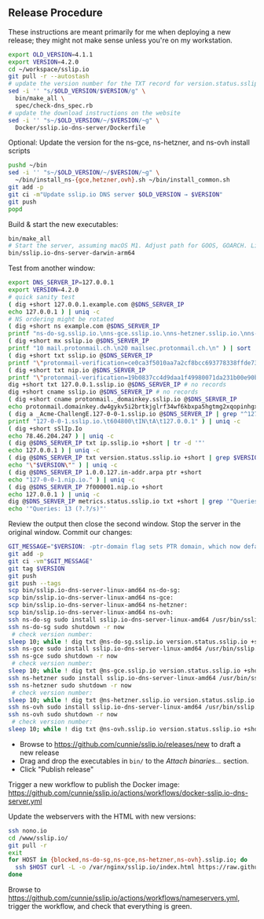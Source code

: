 ## Release Procedure

These instructions are meant primarily for me when deploying a new release;
they might not make sense unless you're on my workstation.

```bash
export OLD_VERSION=4.1.1
export VERSION=4.2.0
cd ~/workspace/sslip.io
git pull -r --autostash
# update the version number for the TXT record for version.status.sslip.io
sed -i '' "s/$OLD_VERSION/$VERSION/g" \
  bin/make_all \
  spec/check-dns_spec.rb
# update the download instructions on the website
sed -i '' "s~/$OLD_VERSION/~/$VERSION/~g" \
  Docker/sslip.io-dns-server/Dockerfile
```

Optional: Update the version for the ns-gce, ns-hetzner, and ns-ovh install scripts

```bash
pushd ~/bin
sed -i '' "s~/$OLD_VERSION/~/$VERSION/~g" \
  ~/bin/install_ns-{gce,hetzner,ovh}.sh ~/bin/install_common.sh
git add -p
git ci -m"Update sslip.io DNS server $OLD_VERSION → $VERSION"
git push
popd
```

Build & start the new executables:

```bash
bin/make_all
# Start the server, assuming macOS M1. Adjust path for GOOS, GOARCH. Linux requires `sudo`
bin/sslip.io-dns-server-darwin-arm64
```

Test from another window:

```bash
export DNS_SERVER_IP=127.0.0.1
export VERSION=4.2.0
# quick sanity test
( dig +short 127.0.0.1.example.com @$DNS_SERVER_IP
echo 127.0.0.1 ) | uniq -c
# NS ordering might be rotated
( dig +short ns example.com @$DNS_SERVER_IP
printf "ns-do-sg.sslip.io.\nns-gce.sslip.io.\nns-hetzner.sslip.io.\nns-ovh.sslip.io.\n" ) | sort | uniq -c
( dig +short mx sslip.io @$DNS_SERVER_IP
printf "10 mail.protonmail.ch.\n20 mailsec.protonmail.ch.\n" ) | sort | uniq -c
( dig +short txt sslip.io @$DNS_SERVER_IP
printf "\"protonmail-verification=ce0ca3f5010aa7a2cf8bcc693778338ffde73e26\"\n\"v=spf1 include:_spf.protonmail.ch mx ~all\"\n" ) | sort | uniq -c
( dig +short txt nip.io @$DNS_SERVER_IP
printf "\"protonmail-verification=19b0837cc4d9daa1f49980071da231b00e90b313\"\n\"v=spf1 include:_spf.protonmail.ch mx ~all\"\n" ) | sort | uniq -c
dig +short txt 127.0.0.1.sslip.io @$DNS_SERVER_IP # no records
dig +short cname sslip.io @$DNS_SERVER_IP # no records
( dig +short cname protonmail._domainkey.sslip.io @$DNS_SERVER_IP
echo protonmail.domainkey.dw4gykv5i2brtkjglrf34wf6kbxpa5hgtmg2xqopinhgxn5axo73a.domains.proton.ch. ) | uniq -c
( dig a _Acme-ChallengE.127-0-0-1.sslip.io @$DNS_SERVER_IP | grep "^127"
printf "127-0-0-1.sslip.io.\t604800\tIN\tA\t127.0.0.1" ) | uniq -c
( dig +short sSlIp.Io
echo 78.46.204.247 ) | uniq -c
( dig @$DNS_SERVER_IP txt ip.sslip.io +short | tr -d '"'
echo 127.0.0.1 ) | uniq -c
( dig @$DNS_SERVER_IP txt version.status.sslip.io +short | grep $VERSION
echo "\"$VERSION\"" ) | uniq -c
( dig @$DNS_SERVER_IP 1.0.0.127.in-addr.arpa ptr +short
echo "127-0-0-1.nip.io." ) | uniq -c
( dig @$DNS_SERVER_IP 7f000001.nip.io +short
echo 127.0.0.1 ) | uniq -c
dig @$DNS_SERVER_IP metrics.status.sslip.io txt +short | grep '"Queries: '
echo '"Queries: 13 (?.?/s)"'
```

Review the output then close the second window. Stop the server in the
original window. Commit our changes:

```bash
GIT_MESSAGE="$VERSION: -ptr-domain flag sets PTR domain, which now defaults to nip.io"
git add -p
git ci -vm"$GIT_MESSAGE"
git tag $VERSION
git push
git push --tags
scp bin/sslip.io-dns-server-linux-amd64 ns-do-sg:
scp bin/sslip.io-dns-server-linux-amd64 ns-gce:
scp bin/sslip.io-dns-server-linux-amd64 ns-hetzner:
scp bin/sslip.io-dns-server-linux-amd64 ns-ovh:
ssh ns-do-sg sudo install sslip.io-dns-server-linux-amd64 /usr/bin/sslip.io-dns-server
ssh ns-do-sg sudo shutdown -r now
 # check version number:
sleep 10; while ! dig txt @ns-do-sg.sslip.io version.status.sslip.io +short; do sleep 5; done
ssh ns-gce sudo install sslip.io-dns-server-linux-amd64 /usr/bin/sslip.io-dns-server
ssh ns-gce sudo shutdown -r now
 # check version number:
sleep 10; while ! dig txt @ns-gce.sslip.io version.status.sslip.io +short; do sleep 5; done # wait until it's back up before rebooting ns-hetzner
ssh ns-hetzner sudo install sslip.io-dns-server-linux-amd64 /usr/bin/sslip.io-dns-server
ssh ns-hetzner sudo shutdown -r now
 # check version number:
sleep 10; while ! dig txt @ns-hetzner.sslip.io version.status.sslip.io +short; do sleep 5; done # wait until it's back up before rebooting ns-ovh
ssh ns-ovh sudo install sslip.io-dns-server-linux-amd64 /usr/bin/sslip.io-dns-server
ssh ns-ovh sudo shutdown -r now
 # check version number:
sleep 10; while ! dig txt @ns-ovh.sslip.io version.status.sslip.io +short; do sleep 5; done
```

- Browse to <https://github.com/cunnie/sslip.io/releases/new> to draft a new release
- Drag and drop the executables in `bin/` to the _Attach binaries..._ section.
- Click "Publish release"

Trigger a new workflow to publish the Docker image: <https://github.com/cunnie/sslip.io/actions/workflows/docker-sslip.io-dns-server.yml>

Update the webservers with the HTML with new versions:

```bash
ssh nono.io
cd /www/sslip.io/
git pull -r
exit
for HOST in {blocked,ns-do-sg,ns-gce,ns-hetzner,ns-ovh}.sslip.io; do
  ssh $HOST curl -L -o /var/nginx/sslip.io/index.html https://raw.githubusercontent.com/cunnie/sslip.io/main/k8s/document_root_sslip.io/index.html
done
```

Browse to <https://github.com/cunnie/sslip.io/actions/workflows/nameservers.yml>, trigger the workflow, and check that everything is green.
